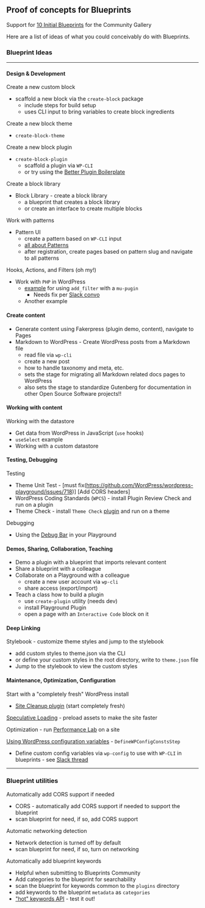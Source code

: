 ## Proof of concepts for Blueprints
Support for [10 Initial Blueprints](https://github.com/adamziel/blueprints/issues/1) for the Community Gallery

Here are a list of ideas of what you could conceivably do with Blueprints.

### Blueprint Ideas

---

#### Design & Development
Create a new custom block
- scaffold a new block via the `create-block` package
    - include steps for build setup
    - uses CLI input to bring variables to create block ingredients

Create a new block theme
- `create-block-theme` 

Create a new block plugin
- `create-block-plugin` 
    - scaffold a plugin via `WP-CLI`
    - or try using the [Better Plugin Boilerplate](https://github.com/TukuToi/better-wp-plugin-boilerplate)

Create a block library
- Block Library - create a block library
    - a blueprint that creates a block library
    - or create an interface to create multiple blocks

Work with patterns
- Pattern UI
    - create a pattern based on `WP-CLI` input
    - [all about Patterns](https://github.com/WordPress/Documentation-Issue-Tracker/issues/1520)
    - after registration, create pages based on pattern slug and navigate to all patterns

Hooks, Actions, and Filters (oh my!)
- Work with `PHP` in WordPress
    - [example](https://plugins.svn.wordpress.org/webtoffee-product-feed/assets/blueprints/blueprint.json) for using `add_filter` with a `mu-pugin`  
        - Needs fix per [Slack convo](https://wordpress.slack.com/archives/C04EWKGDJ0K/p1712656197432919)
    - Another example 

#### Create content
- Generate content using Fakerpress (plugin demo, content), navigate to Pages
- Markdown to WordPress - Create WordPress posts from a Markdown file
    - read file via `wp-cli`
    - create a new post
    - how to handle taxonomy and meta, etc.
    - sets the stage for migrating all Markdown related docs pages to WordPress
    - also sets the stage to standardize Gutenberg for documentation in other Open Source Software projects!!

#### Working with content
Working with the datastore
- Get data from WordPress in JavaScript (`use` hooks)
- `useSelect` example
- Working with a custom datastore


#### Testing, Debugging
Testing
- Theme Unit Test - [must fix(https://github.com/WordPress/wordpress-playground/issues/718)] [Add CORS headers]
- WordPress Coding Standards (`WPCS`) - install Plugin Review Check and run on a plugin
- Theme Check - install `Theme Check` [plugin](https://wordpress.org/plugins/theme-check/) and run on a theme

Debugging 
- Using the [Debug Bar](https://wordpress.org/plugins/debug-bar/) in your Playground

#### Demos, Sharing, Collaboration, Teaching
- Demo a plugin with a blueprint that imports relevant content
- Share a blueprint with a colleague
- Collaborate on a Playground with a colleague
    - create a new user account via `wp-cli` 
    - share access (export/import)
- Teach a class how to build a plugin
    - use `create-plugin` utility (needs dev)
    - install Playground Plugin
    - open a page with an `Interactive Code` block on it

#### Deep Linking
Stylebook - customize theme styles and jump to the stylebook
- add custom styles to theme.json via the CLI
- or define your custom styles in the root directory, write to `theme.json` file
- Jump to the stylebook to view the custom styles

#### Maintenance, Optimization, Configuration
Start with a "completely fresh" WordPress install
- [Site Cleanup plugin](https://github.com/janw-me/default-featured-image/blob/main/.wordpress-org/blueprints/blueprint.json) (start completely fresh)

[Speculative Loading](https://make.wordpress.org/core/2024/04/09/speculative-loading-in-wordpress/) - preload assets to make the site faster

Optimization - run [Performance Lab](https://wordpress.org/plugins/performance-lab/) on a site

[Using WordPress configuration variables](https://wordpress.github.io/wordpress-playground/blueprints-api/steps/#DefineWpConfigConstsStep) - `DefineWPConfigConstsStep`
- Define custom config variables via `wp-config` to use with `WP-CLI` in blueprints - see [Slack thread](https://wordpress.slack.com/archives/C02RP4T41/p1712283654650719)


---

### Blueprint utilities
Automatically add CORS support if needed
- CORS - automatically add CORS support if needed to support the blueprint
- scan blueprint for need, if so, add CORS support

Automatic networking detection
- Network detection is turned off by default
- scan blueprint for need, if so, turn on networking

Automatically add blueprint keywords
- Helpful when submitting to Blueprints Community
- Add categories to the blueprint for searchability
- scan the blueprint for keywords common to the `plugins` directory
- add keywords to the blueprint `metadata` as `categories`
- ["hot" keywords API](https://api.wordpress.org/plugins/info/1.2/?action=hot_tags) - test it out! 